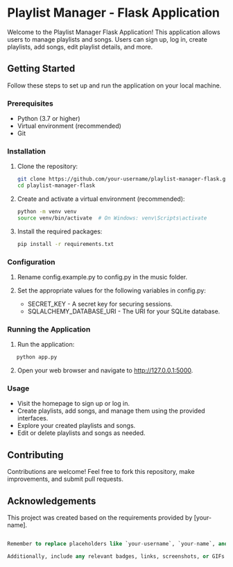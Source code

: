 # Playlist Manager - Flask Application

Welcome to the Playlist Manager Flask Application! This application allows users to manage playlists and songs. Users can sign up, log in, create playlists, add songs, edit playlist details, and more.

## Getting Started

Follow these steps to set up and run the application on your local machine.

### Prerequisites

- Python (3.7 or higher)
- Virtual environment (recommended)
- Git

### Installation

1. Clone the repository:

   ```bash
   git clone https://github.com/your-username/playlist-manager-flask.git
   cd playlist-manager-flask
   ```

2. Create and activate a virtual environment (recommended):
    
    ```bash
    python -m venv venv
    source venv/bin/activate  # On Windows: venv\Scripts\activate
    ```

3. Install the required packages:

    ```bash
    pip install -r requirements.txt
    ```


### Configuration

1. Rename config.example.py to config.py in the music folder.

2. Set the appropriate values for the following variables in config.py:

    * SECRET_KEY - A secret key for securing sessions.
    * SQLALCHEMY_DATABASE_URI - The URI for your    SQLite database.


### Running the Application
    
1. Run the application:

 ```bash
    python app.py
```

2. Open your web browser and navigate to http://127.0.0.1:5000.

### Usage

* Visit the homepage to sign up or log in.
* Create playlists, add songs, and manage them using the provided interfaces.
* Explore your created playlists and songs.
* Edit or delete playlists and songs as needed.

## Contributing

Contributions are welcome! Feel free to fork this repository, make improvements, and submit pull requests.

<!-- ## License
This project is licensed under the MIT License. -->

## Acknowledgements

This project was created based on the requirements provided by [your-name].

```sql

Remember to replace placeholders like `your-username`, `your-name`, and update any other specific information as needed. The README provides an overview of the installation process, configuration steps, how to run the application, usage instructions, contribution guidelines, and license information. Feel free to add more sections if your project requires them.

Additionally, include any relevant badges, links, screenshots, or GIFs to enhance the README and make it more visually appealing.
```